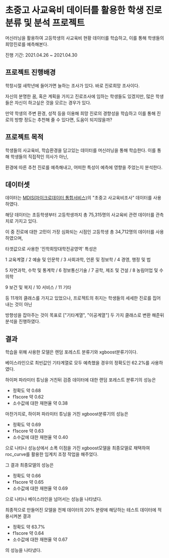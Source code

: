 # 초중고 사교육비 데이터를 활용한 학생 진로 분류 및 분석 프로젝트
머신러닝을 활용하여 고등학생의 사교육비 현황 데이터를 학습하고, 이를 통해 학생들의 희망진로를 예측해본다.

진행 기간: 2021.04.26 ~ 2021.04.30

프로젝트 진행배경
---

학창시절 새학년에 들어가면 늘하는 조사가 있다. 바로 진로희망 조사이다.

자신의 분명한 꿈, 혹은 계획을 가지고 진로조사에 임하는 학생들도 있겠지만, 많은 학생들은 자신이 하고싶은 것을 모르는 경우가 있다.

만약 학생의 주변 환경, 성적 등을 이용해 희망 진로의 경향성을 학습하고 이를 통해 진로의 방향 정도는 추천해 줄 수 있다면, 도움이 되지않을까?

프로젝트 목적
---
학생들의 사교육비, 학습환경을 담고있는 데이터를 머신러닝을 통해 학습한다. 이를 통해 학생들의 직접적인 의사가 아닌,

환경에 따른 추천 진로를 예측해내고, 어떠한 특성이 예측에 영향을 주었는지 분석한다.

데이터셋
---
데이터는 [MDIS(마이크로데이터 통합서비스)](https://mdis.kostat.go.kr/extract/extYearsSurvSearchNew.do?curMenuNo=UI_POR_P9012)의 "초중고 사교육비조사" 데이터를 사용하였다.

해당 데이터는 초등학생부터 고등학생까지 총 75,315명의 사교육비 관련 데이터를 관측치로 가지고 있다.

이 중 진로에 대한 고민이 가장 심화되는 시점인 고등학생 총 34,712명의 데이터를 사용하였으며,

타겟값으로 사용한 '진학희망대학전공영역' 특성은 

1 교육계열 / 2 예술 및 인문학 / 3 사회과학, 언론 및 정보학 / 4 경영, 행정 및 법

5 자연과학, 수학 및 통계학 / 6 정보통신기술 / 7 공학, 제조 및 건설 / 8 농림어업 및 수의학

9 보건 및 복지 / 10 서비스 / 11 기타

등 11개의 클래스를 가지고 있었으나, 프로젝트의 취지는 학생들의 세세한 진로를 집어내는 것이 아닌

방향성을 잡아주는 것이 목표로 ["기타계열", "이공계열"] 두 가지 클래스로 변환 해준뒤 분석을 진행하였다.

결과
---
학습을 위해 사용한 모델은 렌덤 포레스트 분류기와 xgboost분류기이다.

베이스라인으로 최빈값인 기타계열로 모두 예측했을 경우의 정확도인 62.2%를 사용하였다.

하이퍼 파라미터 튜닝을 거친뒤 검증 데이터에 대한 랜덤 포레스트 분류기의 성능은
* 정확도 약 0.68
* f1score 약 0.62
* 소수값에 대한 재현율 약 0.38

마찬가지로, 하이퍼 파라미터 튜닝을 거친 xgboost분류기의 성능은
* 정확도 약 0.69
* f1score 약 0.63
* 소수값에 대한 재현율 약 0.40

으로 나타나 성능상에서 소폭 이점을 가진 xgboost모델을 최종모델로 채택하여 roc_curve를 활용한 임계치 조정 작업을 해주었다.

그 결과 최종모델의 성능은
* 정확도 약 0.66
* f1score 약 0.65
* 소수값에 대한 재현율 약 0.69

으로 나타나 베이스라인을 넘어서는 성능을 나타냈다.

최종적으로 만들어진 모델을 전체 데이터의 20% 분량에 해당하는 테스트 데이터에 적용시켜본 결과
* 정확도 약 63.7%
* f1score 약 0.64
* 소수값에 대한 재현율 약 0.67

의 성능을 나타냈다.
